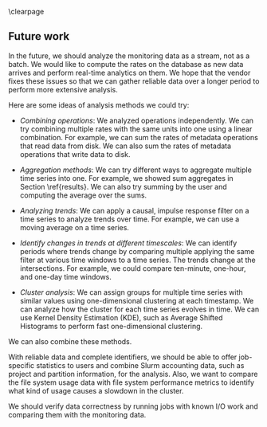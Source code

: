 \clearpage

## Future work
<!-- TODO: ideas for future developement with larger amount of reliable data -->
<!-- TODO: wanted to do in this thesis but could not -->
In the future, we should analyze the monitoring data as a stream, not as a batch.
We would like to compute the rates on the database as new data arrives and perform real-time analytics on them.
We hope that the vendor fixes these issues so that we can gather reliable data over a longer period to perform more extensive analysis.
<!--
As a recap, the monitoring data of each file system operation consists of multiple time series.
Each time series consists of timestamps and associated values.
Each value tells us the average rate of operations from the previous timestamp to the current timestamp.
-->
Here are some ideas of analysis methods we could try:

- *Combining operations*:
  We analyzed operations independently.
  We can try combining multiple rates with the same units into one using a linear combination.
  For example, we can sum the rates of metadata operations that read data from disk.
  We can also sum the rates of metadata operations that write data to disk.

- *Aggregation methods*:
  We can try different ways to aggregate multiple time series into one.
  For example, we showed sum aggregates in Section \ref{results}.
  We can also try summing by the user and computing the average over the sums.

- *Analyzing trends*:
  We can apply a causal, impulse response filter on a time series to analyze trends over time.
  For example, we can use a moving average on a time series.

- *Identify changes in trends at different timescales*:
  We can identify periods where trends change by comparing multiple applying the same filter at various time windows to a time series.
  The trends change at the intersections.
  For example, we could compare ten-minute, one-hour, and one-day time windows.

- *Cluster analysis*:
  We can assign groups for multiple time series with similar values using one-dimensional clustering at each timestamp.
  We can analyze how the cluster for each time series evolves in time.
  We can use Kernel Density Estimation (KDE), such as Average Shifted Histograms to perform fast one-dimensional clustering.

<!-- TODO: composable methods -->
We can also combine these methods.

With reliable data and complete identifiers, we should be able to offer job-specific statistics to users and combine Slurm accounting data, such as project and partition information, for the analysis.
Also, we want to compare the file system usage data with file system performance metrics to identify what kind of usage causes a slowdown in the cluster.
<!-- TODO: collect and analyze latency values? -->
<!-- TODO: reducing the observation interval from 2-minutes to 1-minute. -->
We should verify data correctness by running jobs with known I/O work and comparing them with the monitoring data.
